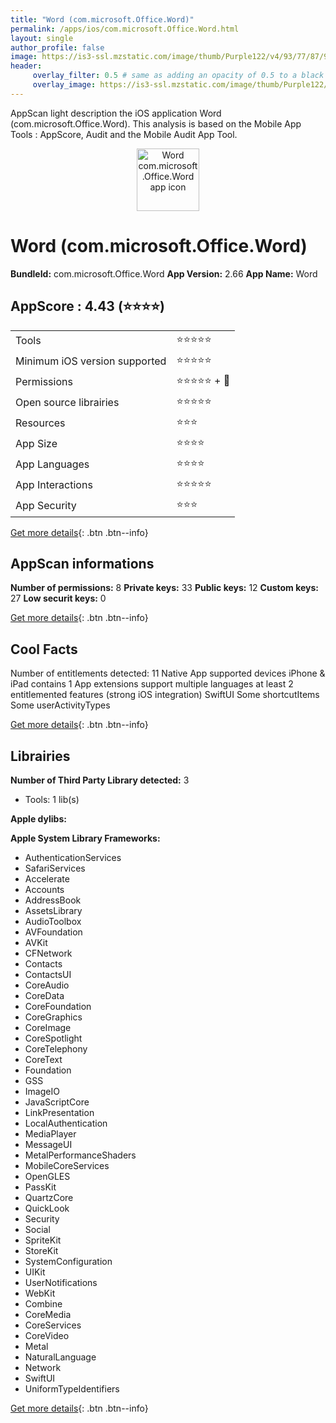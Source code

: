 ```yaml
---
title: "Word (com.microsoft.Office.Word)"
permalink: /apps/ios/com.microsoft.Office.Word.html
layout: single
author_profile: false
image: https://is3-ssl.mzstatic.com/image/thumb/Purple122/v4/93/77/87/93778720-b4b8-59f9-61af-64a19389667e/AppIcon-0-0-1x_U007emarketing-0-7-0-sRGB-0-0-0-85-220-0.png/512x512bb.jpg
header: 
     overlay_filter: 0.5 # same as adding an opacity of 0.5 to a black background
     overlay_image: https://is3-ssl.mzstatic.com/image/thumb/Purple122/v4/93/77/87/93778720-b4b8-59f9-61af-64a19389667e/AppIcon-0-0-1x_U007emarketing-0-7-0-sRGB-0-0-0-85-220-0.png/512x512bb.jpg
---
```

AppScan light description the iOS application Word (com.microsoft.Office.Word). This analysis is based on the Mobile App Tools : AppScore, Audit and the Mobile Audit App Tool.

  
  
<div style="text-align: center;"><img src="https://is3-ssl.mzstatic.com/image/thumb/Purple122/v4/93/77/87/93778720-b4b8-59f9-61af-64a19389667e/AppIcon-0-0-1x_U007emarketing-0-7-0-sRGB-0-0-0-85-220-0.png/512x512bb.jpg" width="100" height="100" alt="Word com.microsoft.Office.Word app icon"></div>  
  
# Word (com.microsoft.Office.Word)

**BundleId:** com.microsoft.Office.Word
**App Version:** 2.66
**App Name:** Word


## AppScore : 4.43 (⭐️⭐️⭐️⭐️) 

<table>
<tr><td> Tools </td><td> ⭐️⭐️⭐️⭐️⭐️ </td></tr>
<tr><td> Minimum iOS version supported </td><td> ⭐️⭐️⭐️⭐️⭐️ </td></tr>
<tr><td> Permissions </td><td> ⭐️⭐️⭐️⭐️⭐️ + 🌟 </td></tr>
<tr><td> Open source librairies </td><td> ⭐️⭐️⭐️⭐️⭐️ </td></tr>
<tr><td> Resources </td><td> ⭐️⭐️⭐️ </td></tr>
<tr><td> App Size </td><td> ⭐️⭐️⭐️⭐️ </td></tr>
<tr><td> App Languages </td><td> ⭐️⭐️⭐️⭐️ </td></tr>
<tr><td> App Interactions </td><td> ⭐️⭐️⭐️⭐️⭐️ </td></tr>
<tr><td> App Security </td><td> ⭐️⭐️⭐️ </td></tr>
</table>

[Get more details](/pricing.html){: .btn .btn--info}  
  
## AppScan informations 

**Number of permissions:** 8
**Private keys:** 33
**Public keys:** 12
**Custom keys:** 27
**Low securit keys:** 0
  
[Get more details](/pricing.html){: .btn .btn--info}

## Cool Facts

Number of entitlements detected: 11
Native App
supported devices iPhone & iPad
contains 1 App extensions
support multiple languages
at least 2 entitlemented features (strong iOS integration)
SwiftUI
Some shortcutItems 
Some userActivityTypes
  
[Get more details](/pricing.html){: .btn .btn--info}

## Librairies 
**Number of Third Party Library detected:** 3
- Tools: 1 lib(s)

**Apple dylibs:**


**Apple System Library Frameworks:**
- AuthenticationServices
- SafariServices
- Accelerate
- Accounts
- AddressBook
- AssetsLibrary
- AudioToolbox
- AVFoundation
- AVKit
- CFNetwork
- Contacts
- ContactsUI
- CoreAudio
- CoreData
- CoreFoundation
- CoreGraphics
- CoreImage
- CoreSpotlight
- CoreTelephony
- CoreText
- Foundation
- GSS
- ImageIO
- JavaScriptCore
- LinkPresentation
- LocalAuthentication
- MediaPlayer
- MessageUI
- MetalPerformanceShaders
- MobileCoreServices
- OpenGLES
- PassKit
- QuartzCore
- QuickLook
- Security
- Social
- SpriteKit
- StoreKit
- SystemConfiguration
- UIKit
- UserNotifications
- WebKit
- Combine
- CoreMedia
- CoreServices
- CoreVideo
- Metal
- NaturalLanguage
- Network
- SwiftUI
- UniformTypeIdentifiers


  
[Get more details](/pricing.html){: .btn .btn--info}

